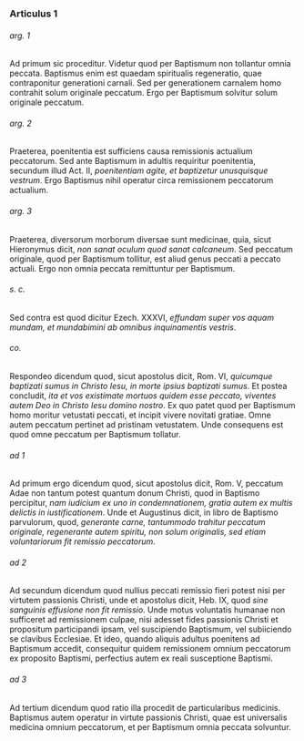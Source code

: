 ### Articulus 1

###### arg. 1
Ad primum sic proceditur. Videtur quod per Baptismum non tollantur omnia peccata. Baptismus enim est quaedam spiritualis regeneratio, quae contraponitur generationi carnali. Sed per generationem carnalem homo contrahit solum originale peccatum. Ergo per Baptismum solvitur solum originale peccatum.

###### arg. 2
Praeterea, poenitentia est sufficiens causa remissionis actualium peccatorum. Sed ante Baptismum in adultis requiritur poenitentia, secundum illud Act. II, *poenitentiam agite, et baptizetur unusquisque vestrum*. Ergo Baptismus nihil operatur circa remissionem peccatorum actualium.

###### arg. 3
Praeterea, diversorum morborum diversae sunt medicinae, quia, sicut Hieronymus dicit, *non sanat oculum quod sanat calcaneum*. Sed peccatum originale, quod per Baptismum tollitur, est aliud genus peccati a peccato actuali. Ergo non omnia peccata remittuntur per Baptismum.

###### s. c.
Sed contra est quod dicitur Ezech. XXXVI, *effundam super vos aquam mundam, et mundabimini ab omnibus inquinamentis vestris*.

###### co.
Respondeo dicendum quod, sicut apostolus dicit, Rom. VI, *quicumque baptizati sumus in Christo Iesu, in morte ipsius baptizati sumus*. Et postea concludit, *ita et vos existimate mortuos quidem esse peccato, viventes autem Deo in Christo Iesu domino nostro*. Ex quo patet quod per Baptismum homo moritur vetustati peccati, et incipit vivere novitati gratiae. Omne autem peccatum pertinet ad pristinam vetustatem. Unde consequens est quod omne peccatum per Baptismum tollatur.

###### ad 1
Ad primum ergo dicendum quod, sicut apostolus dicit, Rom. V, peccatum Adae non tantum potest quantum donum Christi, quod in Baptismo percipitur, *nam iudicium ex uno in condemnationem, gratia autem ex multis delictis in iustificationem*. Unde et Augustinus dicit, in libro de Baptismo parvulorum, quod, *generante carne, tantummodo trahitur peccatum originale, regenerante autem spiritu, non solum originalis, sed etiam voluntariorum fit remissio peccatorum*.

###### ad 2
Ad secundum dicendum quod nullius peccati remissio fieri potest nisi per virtutem passionis Christi, unde et apostolus dicit, Heb. IX, quod *sine sanguinis effusione non fit remissio*. Unde motus voluntatis humanae non sufficeret ad remissionem culpae, nisi adesset fides passionis Christi et propositum participandi ipsam, vel suscipiendo Baptismum, vel subiiciendo se clavibus Ecclesiae. Et ideo, quando aliquis adultus poenitens ad Baptismum accedit, consequitur quidem remissionem omnium peccatorum ex proposito Baptismi, perfectius autem ex reali susceptione Baptismi.

###### ad 3
Ad tertium dicendum quod ratio illa procedit de particularibus medicinis. Baptismus autem operatur in virtute passionis Christi, quae est universalis medicina omnium peccatorum, et per Baptismum omnia peccata solvuntur.

